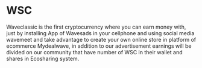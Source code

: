 # WSC
Waveclassic  is the first cryptocurrency where you can earn money with, just by installing  App of Wavesads in your cellphone and using social media wavemeet and take advantage to create your own online store in platform of ecommerce Mydealwave, in addition to our advertisement earnings will be divided on our community that have number of WSC in their wallet and shares in Ecosharing system.
